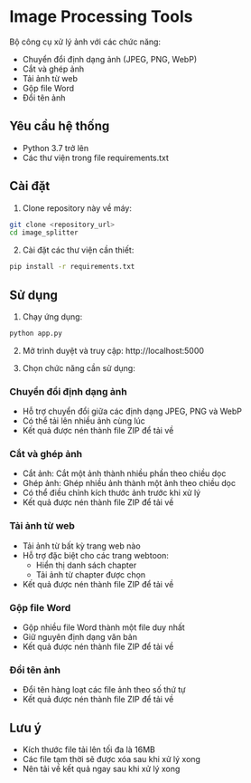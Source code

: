 # Image Processing Tools

Bộ công cụ xử lý ảnh với các chức năng:

- Chuyển đổi định dạng ảnh (JPEG, PNG, WebP)
- Cắt và ghép ảnh
- Tải ảnh từ web
- Gộp file Word
- Đổi tên ảnh

## Yêu cầu hệ thống

- Python 3.7 trở lên
- Các thư viện trong file requirements.txt

## Cài đặt

1. Clone repository này về máy:

```bash
git clone <repository_url>
cd image_splitter
```

2. Cài đặt các thư viện cần thiết:

```bash
pip install -r requirements.txt
```

## Sử dụng

1. Chạy ứng dụng:

```bash
python app.py
```

2. Mở trình duyệt và truy cập: http://localhost:5000

3. Chọn chức năng cần sử dụng:

### Chuyển đổi định dạng ảnh

- Hỗ trợ chuyển đổi giữa các định dạng JPEG, PNG và WebP
- Có thể tải lên nhiều ảnh cùng lúc
- Kết quả được nén thành file ZIP để tải về

### Cắt và ghép ảnh

- Cắt ảnh: Cắt một ảnh thành nhiều phần theo chiều dọc
- Ghép ảnh: Ghép nhiều ảnh thành một ảnh theo chiều dọc
- Có thể điều chỉnh kích thước ảnh trước khi xử lý
- Kết quả được nén thành file ZIP để tải về

### Tải ảnh từ web

- Tải ảnh từ bất kỳ trang web nào
- Hỗ trợ đặc biệt cho các trang webtoon:
  - Hiển thị danh sách chapter
  - Tải ảnh từ chapter được chọn
- Kết quả được nén thành file ZIP để tải về

### Gộp file Word

- Gộp nhiều file Word thành một file duy nhất
- Giữ nguyên định dạng văn bản
- Kết quả được nén thành file ZIP để tải về

### Đổi tên ảnh

- Đổi tên hàng loạt các file ảnh theo số thứ tự
- Kết quả được nén thành file ZIP để tải về

## Lưu ý

- Kích thước file tải lên tối đa là 16MB
- Các file tạm thời sẽ được xóa sau khi xử lý xong
- Nên tải về kết quả ngay sau khi xử lý xong
